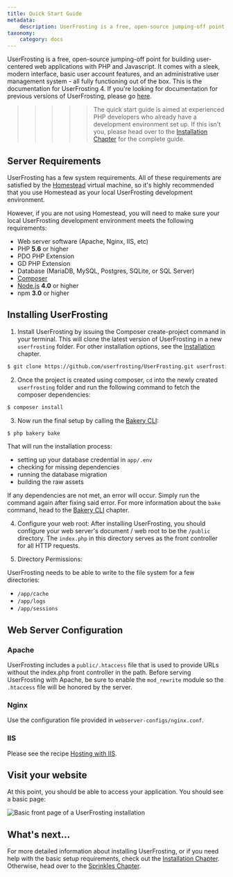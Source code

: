 ```yaml
---
title: Quick Start Guide
metadata:
    description: UserFrosting is a free, open-source jumping-off point for building user-centered web applications with PHP and Javascript.
taxonomy:
    category: docs
---
```

UserFrosting is a free, open-source jumping-off point for building user-centered web applications with PHP and Javascript.  It comes with a sleek, modern interface, basic user account features, and an administrative user management system - all fully functioning out of the box.
This is the documentation for UserFrosting 4.  If you're looking for documentation for previous versions of UserFrosting, please go [here](http://v3.userfrosting.com).

>>>>> The quick start guide is aimed at experienced PHP developers who already have a development environment set up. If this isn't you, please head over to the [Installation Chapter](/installation) for the complete guide.


## Server Requirements

UserFrosting has a few system requirements. All of these requirements are satisfied by the [Homestead](/installation/environment/homestead) virtual machine, so it's highly recommended that you use Homestead as your local UserFrosting development environment.

However, if you are not using Homestead, you will need to make sure your local UserFrosting development environment meets the following requirements:

- Web server software (Apache, Nginx, IIS, etc)
- PHP **5.6** or higher
- PDO PHP Extension
- GD PHP Extension
- Database (MariaDB, MySQL, Postgres, SQLite, or SQL Server)
- [Composer](https://getcomposer.org/)
- [Node.js](https://nodejs.org/en/) **4.0** or higher
- npm **3.0** or higher 

## Installing UserFrosting

1. Install UserFrosting by issuing the Composer create-project command in your terminal. This will clone the latest version of UserFrosting in a new `userfrosting` folder. For other installation options, see the [Installation](/installation) chapter.

```bash
$ git clone https://github.com/userfrosting/UserFrosting.git userfrosting
```



2. Once the project is created using composer, `cd` into the newly created `userfrosting` folder and run the following command to fetch the composer dependencies:

```bash
$ composer install
```

3. Now run the final setup by calling the [Bakery CLI](/cli):

```bash
$ php bakery bake
``` 

That will run the installation process:
- setting up your database credential in `app/.env`
- checking for missing dependencies
- running the database migration
- building the raw assets

If any dependencies are not met, an error will occur. Simply run the command again after fixing said error. For more information about the `bake` command, head to the [Bakery CLI](/cli) chapter.

4.  Configure your web root: After installing UserFrosting, you should configure your web server's document / web root to be the `/public` directory. The `index.php` in this directory serves as the front controller for all HTTP requests.

5. Directory Permissions: 

UserFrosting needs to be able to write to the file system for a few directories:

- `/app/cache`
- `/app/logs`
- `/app/sessions`

## Web Server Configuration

### Apache

UserFrosting includes a `public/.htaccess` file that is used to provide URLs without the index.php front controller in the path. Before serving UserFrosting with Apache, be sure to enable the `mod_rewrite` module so the `.htaccess` file will be honored by the server.

### Nginx

Use the configuration file provided in `webserver-configs/nginx.conf`.

### IIS

Please see the recipe [Hosting with IIS](/recipes/hosting-with-iis).

## Visit your website

At this point, you should be able to access your application. You should see a basic page:

![Basic front page of a UserFrosting installation](/images/front-page.png)

## What's next...

For more detailed information about installing UserFrosting, or if you need help with the basic setup requirements, check out the [Installation Chapter](/installation). Otherwise, head over to the [Sprinkles Chapter](/sprinkles).
